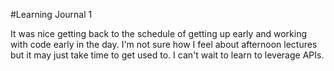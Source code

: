 #Learning Journal 1

It was nice getting back to the schedule of getting up early and working with code early in the day. I'm not sure how I feel about afternoon lectures but it may just take time to get used to. I can't wait to learn to leverage APIs.
